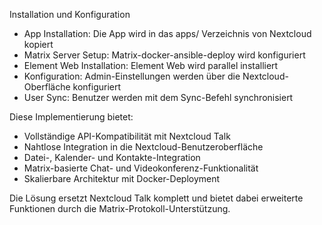 Installation und Konfiguration

- App Installation: Die App wird in das apps/ Verzeichnis von Nextcloud kopiert
- Matrix Server Setup: Matrix-docker-ansible-deploy wird konfiguriert
- Element Web Installation: Element Web wird parallel installiert
- Konfiguration: Admin-Einstellungen werden über die Nextcloud-Oberfläche konfiguriert
- User Sync: Benutzer werden mit dem Sync-Befehl synchronisiert

Diese Implementierung bietet:

- Vollständige API-Kompatibilität mit Nextcloud Talk
- Nahtlose Integration in die Nextcloud-Benutzeroberfläche
- Datei-, Kalender- und Kontakte-Integration
- Matrix-basierte Chat- und Videokonferenz-Funktionalität
- Skalierbare Architektur mit Docker-Deployment

Die Lösung ersetzt Nextcloud Talk komplett und bietet dabei erweiterte Funktionen durch die Matrix-Protokoll-Unterstützung.
